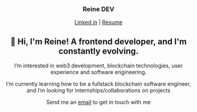 <h3 align="center">Reine DEV </h3>
<p align="center">
  <a href="https://www.linkedin.com/in/toyosi-odukale/">Linked in</a> |
  <a href="https://docs.google.com/document/d/1Qyls-kvwLd1FBBFtUfZK8dMNJ_qv1anaZg7_6lf72RU/edit?usp=sharing">Resume</a>
</p>


<h2 align="center"> 👋 Hi, I'm Reine! A frontend developer, and I'm constantly evolving. </h2>

<p align="center"> I’m interested in web3 development, blockchain technologies, user experience and software engineering.</p>

<p align="center"> I’m currently learning how to be a fullstack blockchain software engineer, and I’m looking for internships/collaborations on projects</p>

<p align="center">Send me an <a href="mailto:reinetoyosii@gmail.com">email</a> to get in touch with me  </p>

<!---
Rei-ne/Rei-ne is a ✨ special ✨ repository because its `README.md` (this file) appears on your GitHub profile.
You can click the Preview link to take a look at your changes.
--->
